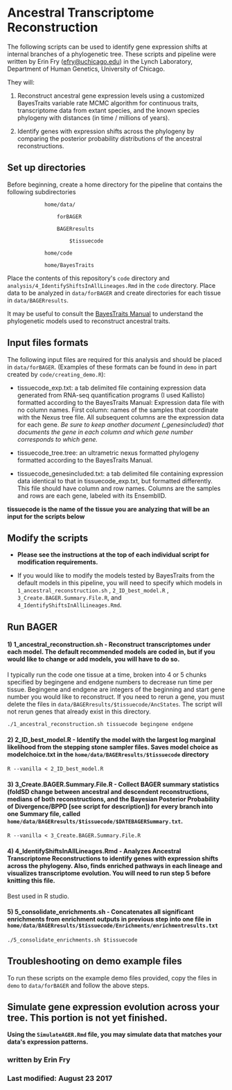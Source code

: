 # Ancestral Transcriptome Reconstruction

The following scripts can be used to identify gene expression shifts at internal branches of a phylogenetic tree. These scripts and pipeline were written by Erin Fry (efry@uchicago.edu) in the Lynch Laboratory, Department of Human Genetics, University of Chicago.

They will:

1) Reconstruct ancestral gene expression levels using a customized BayesTraits variable rate MCMC algorithm for continuous traits, transcriptome data from extant species, and the known species phylogeny with distances (in time / millions of years).

2) Identify genes with expression shifts across the phylogeny by comparing the posterior probability distributions of the ancestral reconstructions.

## Set up directories

Before beginning, create a home directory for the pipeline that contains the following subdirectories

				home/data/
					
					forBAGER
							
					BAGERresults
					
						$tissuecode
				
				home/code
				
				home/BayesTraits
				
				
Place the contents of this repository's `code` directory and `analysis/4_IdentifyShiftsInAllLineages.Rmd` in the `code` directory. Place data to be analyzed in `data/forBAGER` and create directories for each tissue in `data/BAGERresults`.

It may be useful to consult the [BayesTraits Manual](http://www.evolution.rdg.ac.uk/BayesTraitsV3/Files/BayesTraitsV3.Manual.pdf) to understand the phylogenetic models used to reconstruct ancestral traits.


## Input files formats

The following input files are required for this analysis and should be placed in `data/forBAGER`. (Examples of these formats can be found in `demo` in part created by `code/creating_demo.R`):

 - tissuecode_exp.txt: a tab delimited file containing expression data generated from RNA-seq quantification programs (I used Kallisto) formatted according to the BayesTraits Manual: Expression data file with no column names. 
 First column: names of the samples that coordinate with the Nexus tree file. All subsequent columns are the expression data for each gene. *Be sure to keep another document (_genesincluded) that documents the gene in each column and which gene number corresponds to which gene.*

 - tissuecode_tree.tree: an ultrametric nexus formatted phylogeny formatted according to the BayesTraits Manual.
 
 - tissuecode_genesincluded.txt: a tab delimited file containing expression data identical to that in tissuecode_exp.txt, but formatted differently. This file should have column and row names. Columns are the samples and rows are each gene, labeled with its EnsemblID.


**tissuecode is the name of the tissue you are analyzing that will be an input for the scripts below**


## Modify the scripts

 - **Please see the instructions at the top of each individual script for modification requirements.**

 - If you would like to modify the models tested by BayesTraits from the default models in this pipeline, you will need to specify which models in `1_ancestral_reconstruction.sh` , `2_ID_best_model.R` , `3_Create.BAGER.Summary.File.R`, and `4_IdentifyShiftsInAllLineages.Rmd`.

 
## Run BAGER


#### 1) 1_ancestral_reconstruction.sh - Reconstruct transcriptomes under each model. The default recommended models are coded in, but if you would like to change or add models, you will have to do so.
I typically run the code one tissue at a time, broken into 4 or 5 chunks specified by begingene and endgene numbers to decrease run time per tissue. Begingene and endgene are integers of the beginning and start gene number you would like to reconstruct.
If you need to rerun a gene, you must delete the files in `data/BAGERresults/$tissuecode/AncStates`. The script will not rerun genes that already exist in this directory.

```
./1_ancestral_reconstruction.sh tissuecode begingene endgene
```


#### 2) 2_ID_best_model.R - Identify the model with the largest log marginal likelihood from the stepping stone sampler files. Saves model choice as modelchoice.txt in the `home/data/BAGERresults/$tissuecode` directory

```
R --vanilla < 2_ID_best_model.R
```


#### 3) 3_Create.BAGER.Summary.File.R - Collect BAGER summary statistics (foldSD change between ancestral and descendent reconstructions, medians of both reconstructions, and the Bayesian Posterior Probability of Divergence/BPPD [see script for description]) for every branch into one Summary file, called `home/data/BAGERresults/$tissuecode/$DATEBAGERSummary.txt`.

```
R --vanilla < 3_Create.BAGER.Summary.File.R 
```

#### 4) 4_IdentifyShiftsInAllLineages.Rmd - Analyzes Ancestral Transcriptome Reconstructions to identify genes with expression shifts across the phylogeny. Also, finds enriched pathways in each lineage and visualizes transcriptome evolution. You will need to run step 5 before knitting this file.


Best used in R studio.

#### 5) 5_consolidate_enrichments.sh - Concatenates all significant enrichments from enrichment outputs in previous step into one file in `home/data/BAGERresults/$tissuecode/Enrichments/enrichmentresults.txt`

```
./5_consolidate_enrichments.sh $tissuecode
```


## Troubleshooting on demo example files

To run these scripts on the example demo files provided, copy the files in `demo` to `data/forBAGER` and follow the above steps.


## Simulate gene expression evolution across your tree. This portion is not yet finished.

**Using the `SimulateAGER.Rmd` file, you may simulate data that matches your data's expression patterns.**


### written by Erin Fry
### Last modified: August 23 2017